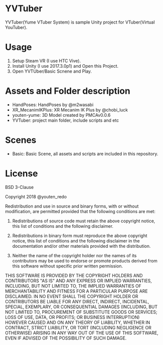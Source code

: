 YVTuber
====
YVTuber(Yume VTuber System) is sample Unity project for VTuber(Virtual YouTuber).

# Usage
1. Setup Steam VR (I use HTC Vive).  
2. Install Unity (I use 2017.3.0p1) and Open this Project.  
3. Open YVTUber/Basic Scnene and Play.  

# Assets and Folder description
- HandPoses: HandPoses by @m2wasabi  
- XR_MecanimIKPlus: XR Mecanim IK Plus by @chobi_luck  
- youten-yume: 3D Model created by PMCAv0.0.6  
- YVTuber: project main folder, include scripts and etc  

# Scenes
- Basic: Basic Scene, all assets and scripts are included in this repository.  


# License
BSD 3-Clause  

Copyright 2018 @youten_redo

Redistribution and use in source and binary forms, with or without modification, are permitted provided that the following conditions are met:

1. Redistributions of source code must retain the above copyright notice, this list of conditions and the following disclaimer.

2. Redistributions in binary form must reproduce the above copyright notice, this list of conditions and the following disclaimer in the documentation and/or other materials provided with the distribution.

3. Neither the name of the copyright holder nor the names of its contributors may be used to endorse or promote products derived from this software without specific prior written permission.

THIS SOFTWARE IS PROVIDED BY THE COPYRIGHT HOLDERS AND CONTRIBUTORS "AS IS" AND ANY EXPRESS OR IMPLIED WARRANTIES, INCLUDING, BUT NOT LIMITED TO, THE IMPLIED WARRANTIES OF MERCHANTABILITY AND FITNESS FOR A PARTICULAR PURPOSE ARE DISCLAIMED. IN NO EVENT SHALL THE COPYRIGHT HOLDER OR CONTRIBUTORS BE LIABLE FOR ANY DIRECT, INDIRECT, INCIDENTAL, SPECIAL, EXEMPLARY, OR CONSEQUENTIAL DAMAGES (INCLUDING, BUT NOT LIMITED TO, PROCUREMENT OF SUBSTITUTE GOODS OR SERVICES; LOSS OF USE, DATA, OR PROFITS; OR BUSINESS INTERRUPTION) HOWEVER CAUSED AND ON ANY THEORY OF LIABILITY, WHETHER IN CONTRACT, STRICT LIABILITY, OR TORT (INCLUDING NEGLIGENCE OR OTHERWISE) ARISING IN ANY WAY OUT OF THE USE OF THIS SOFTWARE, EVEN IF ADVISED OF THE POSSIBILITY OF SUCH DAMAGE.
